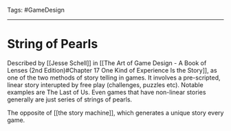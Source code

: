 Tags: #GameDesign 

---

# String of Pearls

Described by [[Jesse Schell]] in [[The Art of Game Design - A Book of Lenses (2nd Edition)#Chapter 17 One Kind of Experience Is the Story]], as one of the two methods of story telling in games. It involves a pre-scripted, linear story interupted by free play (challenges, puzzles etc). Notable examples are The Last of Us. Even games that have non-linear stories generally are just series of strings of pearls.

The opposite of [[the story machine]], which generates a unique story every game.